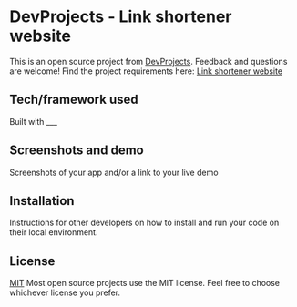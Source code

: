 # DevProjects - Link shortener website

This is an open source project from [DevProjects](http://www.codementor.io/projects). Feedback and questions are welcome!
Find the project requirements here: [Link shortener website](https://www.codementor.io/projects/web/link-shortener-website-brqjanf6zq)

## Tech/framework used
Built with ___

## Screenshots and demo
Screenshots of your app and/or a link to your live demo

## Installation
Instructions for other developers on how to install and run your code on their local environment.

## License
[MIT](https://choosealicense.com/licenses/mit/)
Most open source projects use the MIT license. Feel free to choose whichever license you prefer.
